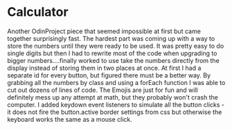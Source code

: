 # Calculator

Another OdinProject piece that seemed impossible at first but came together surprisingly fast. The hardest part was coming up with a way to store the numbers until they were ready to be used. It was pretty easy to do single digits but then I had to rewrite most of the code when upgrading to bigger numbers....finally worked to use take the numbers directly from the display instead of storing them in two places at once. 
At first I had a separate id for every button, but figured there must be a better way. By grabbing all the numbers by class and using a forEach function I was able to cut out dozens of lines of code. 
The Emojis are just for fun and will definitely mess up any attempt at math, but they probably won't crash the computer. 
I added keydown event listeners to simulate all the button clicks - it does not fire the button.active border settings from css but otherwise the keyboard works the same as a mouse click.

